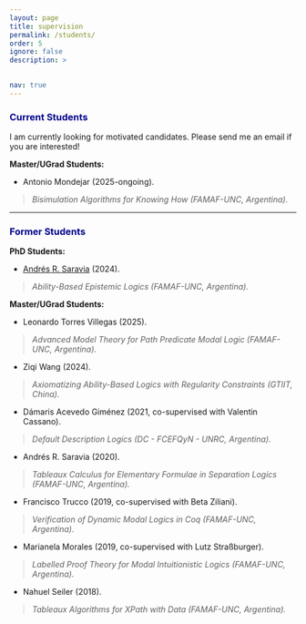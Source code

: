 ```yaml
---
layout: page
title: supervision
permalink: /students/
order: 5
ignore: false
description: >
 

nav: true
---
```


### <span style="color:darkblue">Current Students</span>
I am currently looking for motivated candidates. Please send me an email if you are interested!

**Master/UGrad Students:**

* Antonio Mondejar (2025-ongoing). 
>*Bisimulation Algorithms for Knowing How (FAMAF-UNC, Argentina).*

***

### <span style="color:darkblue">Former Students</span>
**PhD Students:**

 * [Andrés R. Saravia](https://andresrsaravia.github.io/)  (2024). 
>*Ability-Based Epistemic Logics (FAMAF-UNC, Argentina).*


**Master/UGrad Students:**

* Leonardo Torres Villegas (2025). 
>*Advanced Model Theory for Path Predicate Modal Logic (FAMAF-UNC, Argentina).*

* Ziqi Wang (2024). 
>*Axiomatizing Ability-Based Logics with Regularity Constraints (GTIIT, China).*

* Dámaris Acevedo Giménez (2021, co-supervised with Valentin Cassano).
> *Default Description Logics (DC - FCEFQyN - UNRC, Argentina).*

* Andrés R. Saravia (2020). 
>*Tableaux Calculus for Elementary Formulae in Separation Logics (FAMAF-UNC, Argentina).*

* Francisco Trucco (2019, co-supervised with Beta Ziliani).
>*Verification of Dynamic Modal Logics in Coq (FAMAF-UNC, Argentina).*

* Marianela Morales (2019, co-supervised with Lutz Straßburger).
>*Labelled Proof Theory for Modal Intuitionistic Logics (FAMAF-UNC, Argentina).*

* Nahuel Seiler (2018).	
>*Tableaux Algorithms for XPath with Data (FAMAF-UNC, Argentina).*


